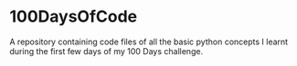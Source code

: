 # 100DaysOfCode
A repository containing code files of all the basic python concepts I learnt during the first few days of my 100 Days challenge.
